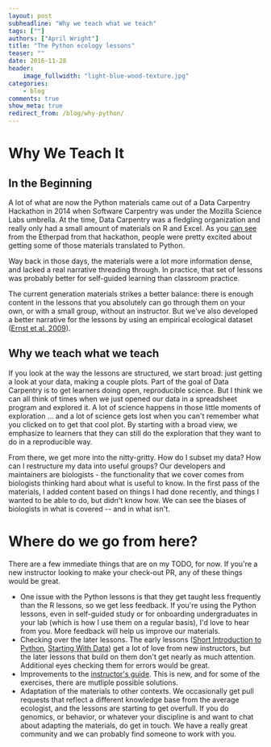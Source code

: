 ```yaml
---
layout: post
subheadline: "Why we teach what we teach"
tags: [""]
authors: ["April Wright"]
title: "The Python ecology lessons"
teaser: ""
date: 2016-11-28
header:
    image_fullwidth: "light-blue-wood-texture.jpg"
categories:
    - blog
comments: true
show_meta: true
redirect_from: /blog/why-python/
---
```


# Why We Teach It

## In the Beginning

A lot of what are now the Python materials came out of a Data Carpentry Hackathon in 2014 when Software Carpentry was under the Mozilla Science Labs umbrella. At the time, Data Carpentry was a fledgling organization and really only had a small amount of materials on R and Excel. As you [can see](https://old.etherpad-mozilla.org/sciencelab-2014summersprint-data-carpentry) from the Etherpad from that hackathon, people were pretty excited about getting some of those materials translated to Python.

Way back in those days, the materials were a lot more information dense, and lacked a real narrative threading through. In practice, that set of lessons was probably better for self-guided learning than classroom practice.

The current generation materials strikes a better balance: there is enough content in the lessons that you absolutely can go through them on your own, or with a small group, without an instructor. But we've also developed a better narrative for the lessons by using an empirical ecological dataset ([Ernst et al. 2009](http://www.esapubs.org/archive/ecol/E090/118/default.htm)). 

## Why we teach what we teach

If you look at the way the lessons are structured, we start broad: just getting a look at your data, making a couple plots. Part of the goal of Data Carpentry is to get learners doing open, reproducible science. But I think we can all think of times when we just opened our data in a spreadsheet program and explored it. A lot of science happens in those little moments of exploration ... and a lot of science gets lost when you can't remember what you clicked on to get that cool plot. By starting with a broad view, we emphasize to learners that they can still do the exploration that they want to do in a reproducible way.

From there, we get more into the nitty-gritty. How do I subset my data? How can I restructure my data into useful groups? Our developers and maintainers are biologists - the functionality that we cover comes from biologists thinking hard about what is useful to know. In the first pass of the materials, I added content based on things I had done recently, and things I wanted to be able to do, but didn't know how. We can see the biases of biologists in what is covered --  and in what isn't.

# Where do we go from here?

There are a few immediate things that are on my TODO, for now. If you're a new instructor looking to make your check-out PR, any of these things would be great.

+ One issue with the Python lessons is that they get taught less frequently than the R lessons, so we get less feedback. If you're using the Python lessons, even in self-guided study or for onboarding undergraduates in your lab (which is how I use them on a regular basis), I'd love to hear from you. More feedback will help us improve our materials. 
+ Checking over the later lessons. The early lessons ([Short Introduction to Python](http://www.datacarpentry.org/python-ecology-lesson/00-short-introduction-to-Python), [Starting With Data](http://www.datacarpentry.org/python-ecology-lesson/01-starting-with-data)) get a lot of love from new instructors, but the later lessons that build on them don't get nearly as much attention. Additional eyes checking them for errors would be great.
+ Improvements to the [instructor's guide](https://github.com/datacarpentry/python-ecology-lesson/blob/gh-pages/INSTRUCTORS.md). This is new, and for some of the exercises, there are mutliple possible solutions.
+ Adaptation of the materials to other contexts. We occasionally get pull requests that reflect a different knowledge base from the average ecologist, and the lessons are starting to get overfull. If you do genomics, or behavior, or whatever your discipline is and want to chat about adapting the materials, do get in touch. We have a really great community and we can probably find someone to work with you.
